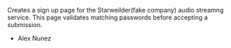 Creates a sign up page for the Starweilder(fake company) audio streamng service. This page validates matching passwords before accepting a submission.

- Alex Nunez